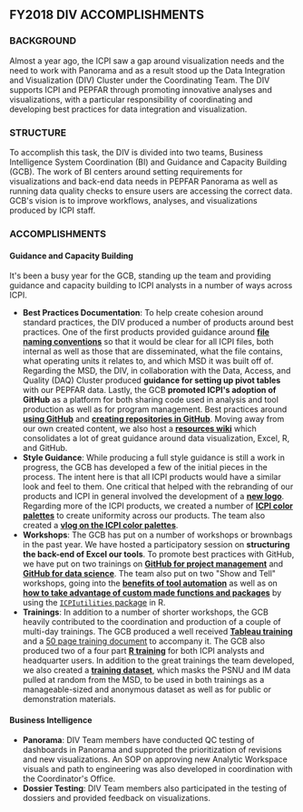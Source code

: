 ## FY2018 DIV ACCOMPLISHMENTS

### BACKGROUND
Almost a year ago, the ICPI saw a gap around visualization needs and the need to work with Panorama and as a result stood up the Data Integration and Visualization (DIV) Cluster under the Coordinating Team. The DIV supports ICPI and PEPFAR through promoting innovative analyses and visualizations, with a particular responsibility of coordinating and developing best practices for data integration and visualization.

### STRUCTURE
To accomplish this task, the DIV is divided into two teams, Business Intelligence System Coordination (BI) and Guidance and Capacity Building (GCB). The work of BI centers around setting requirements for visualizations and back-end data needs in PEPFAR Panorama as well as running data quality checks to ensure users are accessing the correct data. GCB's vision is to improve workflows, analyses, and visualizations produced by ICPI staff.

### ACCOMPLISHMENTS

#### Guidance and Capacity Building
It's been a busy year for the GCB, standing up the team and providing guidance and capacity building to ICPI analysts in a number of ways across ICPI.

- **Best Practices Documentation**: To help create cohesion around standard practices, the DIV produced a number of products around best practices. One of the first products provided guidance around **[file naming conventions](https://github.com/ICPI/DIV/blob/master/Best_Practices/Best%20Practices%20-%20NamingConventions.md)** so that it would be clear for all ICPI files, both internal as well as those that are disseminated, what the file contains, what operating units it relates to, and which MSD it was built off of. Regarding the MSD, the DIV, in collaboration with the Data, Access, and Quality (DAQ) Cluster produced **guidance for setting up pivot tables** with our PEPFAR data. Lastly, the GCB **promoted ICPI's adoption of GitHub** as a platform for both sharing code used in analysis and tool production as well as for program management. Best practices around **[using GitHub](https://github.com/ICPI/DIV/blob/master/Best_Practices/Best%20Practices%20-%20GitHub.md)** and **[creating repositories in GitHub](https://github.com/ICPI/DIV/blob/master/Best_Practices/Best%20Practices%20-%20GitHub%20Repos.md)**. Moving away from our own created content, we also host a **[resources wiki](https://github.com/ICPI/DIV/wiki/Resources)** which consolidates a lot of great guidance around data visualization, Excel, R, and GitHub.
- **Style Guidance**: While producing a full style guidance is still a work in progress, the GCB has developed a few of the initial pieces in the process. The intent here is that all ICPI products would have a similar look and feel to them. One critical that helped with the rebranding of our products and ICPI in general involved the development of a **[new logo](https://github.com/ICPI/DIV/blob/master/ICPI_Logo/ICPI_logo.png)**. Regarding more of the ICPI products, we created a number of **[ICPI color palettes](https://github.com/ICPI/DIV/blob/master/Color_Palettes/ICPI_Color_Palette.pdf)** to create uniformity across our products. The team also created a **[vlog on the ICPI color palettes](https://pepfar.adobeconnect.com/pxidn6wc81z8/)**.   
- **Workshops**: The GCB has put on a number of workshops or brownbags in the past year. We have hosted a participatory session on **structuring the back-end of Excel our tools**. To promote best practices with GitHub, we have put on two trainings on **[GitHub for project management](https://github.com/ICPI/DIV/blob/master/Presentations/GitHub%20Workshops/GitHub%20for%20Project%20Management.pptx)** and **[GitHub for data science](https://github.com/ICPI/DIV/blob/master/Presentations/GitHub%20Workshops/GitHub%20Workshop%2020180809.pdf)**. The team also put on two "Show and Tell" workshops, going into the **[benefits of tool automation](https://github.com/ICPI/DIV/tree/master/Presentations/Tool%20Building%20Automation)** as well as on **[how to take advantage of custom made functions and packages](https://github.com/ICPI/DIV/tree/master/Presentations/ICPIutilties)** by using the [`ICPIutilities` package](https://github.com/ICPI/ICPIutilities/blob/master/README.md) in R.
- **Trainings**: In addition to a number of shorter workshops, the GCB heavily contributed to the coordination and production of a couple of multi-day trainings. The GCB produced a well received **[Tableau training](https://github.com/ICPI/tableau_training)** and a [50 page training document](https://github.com/ICPI/tableau_training/blob/master/Training%20materials/ICPI%20Tableau%20Training%20Handouts.pdf) to accompany it. The GCB also produced two of a four part **[R training](https://github.com/ICPI/R-Training)** for both ICPI analysts and headquarter users. In addition to the great trainings the team developed, we also created a **[training dataset](https://github.com/ICPI/TrainingDataset/tree/master/Output)**, which masks the PSNU and IM data pulled at random from the MSD, to be used in both trainings as a manageable-sized and anonymous dataset as well as for public or demonstration materials. 

#### Business Intelligence

- **Panorama**: DIV Team members have conducted QC testing of dashboards in Panorama and supproted the prioritization of revisions and new visualizations. An SOP on approving new Analytic Workspace visuals and path to engineering was also developed in coordination with the Coordinator's Office. 
- **Dossier Testing**: DIV Team members also participated in the testing of dossiers and provided feedback on visualizations. 
